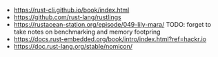- https://rust-cli.github.io/book/index.html
- https://github.com/rust-lang/rustlings
- https://rustacean-station.org/episode/049-lily-mara/ TODO: forget to take notes on benchmarking and memory footpring
- https://docs.rust-embedded.org/book/intro/index.html?ref=hackr.io
- https://doc.rust-lang.org/stable/nomicon/
